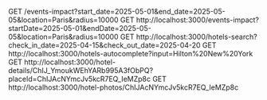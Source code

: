 GET /events-impact?start_date=2025-05-01&end_date=2025-05-05&location=Paris&radius=10000
GET http://localhost:3000/events-impact?startDate=2025-05-01&endDate=2025-05-05&location=Paris&radius=10000
GET http://localhost:3000/hotels-search?check_in_date=2025-04-15&check_out_date=2025-04-20
GET http://localhost:3000/hotels-autocomplete?input=Hilton%20New%20York
GET http://localhost:3000/hotel-details/ChIJ_YmoukWEhYARb995A3fObPQ?placeId=ChIJAcNYmcJv5kcR7EQ_IeMZp8c
GET http://localhost:3000/hotel-photos/ChIJAcNYmcJv5kcR7EQ_IeMZp8c



